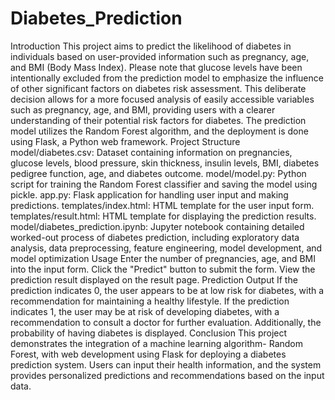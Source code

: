 # Diabetes_Prediction
Introduction
This project aims to predict the likelihood of diabetes in individuals based on user-provided information such as pregnancy, age, and BMI (Body Mass Index). Please note that glucose levels have been intentionally excluded from the prediction model to emphasize the influence of other significant factors on diabetes risk assessment. This deliberate decision allows for a more focused analysis of easily accessible variables such as pregnancy, age, and BMI, providing users with a clearer understanding of their potential risk factors for diabetes. The prediction model utilizes the Random Forest algorithm, and the deployment is done using Flask, a Python web framework.
Project Structure
model/diabetes.csv: Dataset containing information on pregnancies, glucose levels, blood pressure, skin thickness, insulin levels, BMI, diabetes pedigree function, age, and diabetes outcome.
model/model.py: Python script for training the Random Forest classifier and saving the model using pickle.
app.py: Flask application for handling user input and making predictions.
templates/index.html: HTML template for the user input form.
templates/result.html: HTML template for displaying the prediction results.
model/diabetes_prediction.ipynb: Jupyter notebook containing detailed worked-out process of diabetes prediction, including exploratory data analysis, data preprocessing, feature engineering, model development, and model optimization
Usage
Enter the number of pregnancies, age, and BMI into the input form.
Click the "Predict" button to submit the form.
View the prediction result displayed on the result page.
Prediction Output
If the prediction indicates 0, the user appears to be at low risk for diabetes, with a recommendation for maintaining a healthy lifestyle.
If the prediction indicates 1, the user may be at risk of developing diabetes, with a recommendation to consult a doctor for further evaluation. Additionally, the probability of having diabetes is displayed.
Conclusion
This project demonstrates the integration of a machine learning algorithm- Random Forest, with web development using Flask for deploying a diabetes prediction system. Users can input their health information, and the system provides personalized predictions and recommendations based on the input data.
